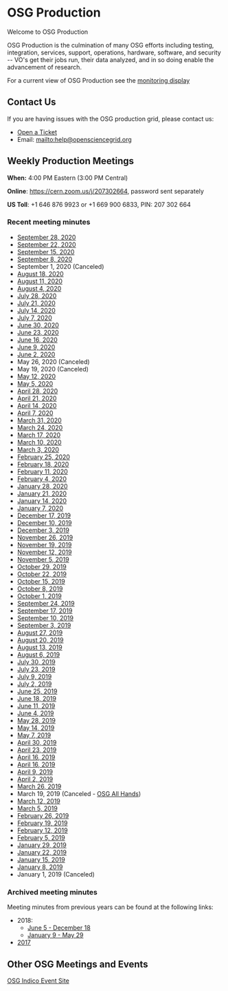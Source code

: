 OSG Production
==============

Welcome to OSG Production

OSG Production is the culmination of many OSG efforts including testing, integration, services, support, operations, hardware, software, and security -- VO's get their jobs run, their data analyzed, and in so doing enable the advancement of research.

For a current view of OSG Production see the [monitoring display](http://display.opensciencegrid.org/)


Contact Us
----------

If you are having issues with the OSG production grid, please contact us:

- [Open a Ticket](http://support.opensciencegrid.org)
- Email: <mailto:help@opensciencegrid.org>


Weekly Production Meetings
--------------------------

**When:** 4:00 PM Eastern (3:00 PM Central)

**Online**: <https://cern.zoom.us/j/207302664>, password sent separately

**US Toll**: +1 646 876 9923  or +1 669 900 6833, PIN: 207 302 664


### Recent meeting minutes ###

- [September 28, 2020](https://docs.google.com/document/d/1IUnyn2DMkVS3WY9f8-2xB0pUsNbGiZ5HUMzMR4x-0PE/edit?usp=sharing)
- [September 22, 2020](https://docs.google.com/document/d/1R6akv17BUCVNaIQidltVo4rhNVfESDXecyAjZp9XZg8/edit?usp=sharing)
- [September 15, 2020](https://docs.google.com/document/d/1cCVQVQR7pUAI4C9tnDqvsuIMvJNzJEgCKMQCJX7xu1k/edit?usp=sharing)
- [September 8, 2020](https://docs.google.com/document/d/1Q2HZ8tl4L_dDHaiN3-Z1VTBRHvtsNg5cpt5vyy6C4GA/edit?usp=sharing)
- September 1, 2020 (Canceled)
- [August 18, 2020](https://docs.google.com/document/d/1vYPu8PfcY66JsqQ5OCw5plHOjKYnqy5nWng9e3WpyK4/edit?usp=sharing)
- [August 11, 2020](https://docs.google.com/document/d/1bgY5lIYTMg8HfPYc8GsHaGnpHcXSqkqO0QSVP9os6oY/edit?usp=sharing)
- [August 4, 2020](https://docs.google.com/document/d/1kQAeiLuT_VvSjFRJRhyEh3hbOKBpYFR1AXawvOfHA5w/edit?usp=sharing)
- [July 28, 2020](https://docs.google.com/document/d/1-SdbztDfzVrNmR7KPI4vsblGmH7ggIpZ4zAW8Go0qDk/edit?usp=sharing)
- [July 21, 2020](https://docs.google.com/document/d/1i47A3J_MGlkwmLwGqryrVPam5n04QWo2svVzrx6svrs/edit?usp=sharing)
- [July 14, 2020](https://docs.google.com/document/d/1Vqnn8NqJEGPNNXaeIGJew-7qcXXWZ04I478_zs5xGCs/edit?usp=sharing)
- [July 7, 2020](https://docs.google.com/document/d/14pfibxnKVzr16rcON-n_WA1n9u9-gkWzKlJkdMkdYLo/edit#)
- [June 30, 2020](https://docs.google.com/document/d/1gaJRxj0HS7DbOfOe1rTSljMiYV7zwc4TnecjPkN-6cQ/edit?usp=sharing)
- [June 23, 2020](https://docs.google.com/document/d/1bVRzdZs7hHEYEqFLgbmBJV0CtnM1iNxI71keXPRZAuk/edit?usp=sharing)
- [June 16, 2020](https://docs.google.com/document/d/1zwH_eHWSrNPrHaaGRB7fTERaaaP7xkMnIIDNDmnRUH8/edit?usp=sharing)
- [June 9, 2020](https://docs.google.com/document/d/14m2SgtN_MiGul9jI0rWl_hJhRZo_krLCO_s5HbVdQEs/edit?usp=sharing)
- [June 2, 2020](https://docs.google.com/document/d/1HMKDIbgTSiqvtdGnBD2lrv6HDjr7kUJEEUJfcco9KXI/edit?usp=sharing)
- May 26, 2020 (Canceled)
- May 19, 2020 (Canceled)
- [May 12, 2020](https://docs.google.com/document/d/1y96JI8qVcGgCA6kZooUxxfc0xhnVinFNq7FGTEZqweA/edit?usp=sharing)
- [May 5, 2020](https://docs.google.com/document/d/1qlJTAZYacCaHYds9diHlvOOtb30ZXIfG48rFPfv1a28/edit?usp=sharing)
- [April 28, 2020](https://docs.google.com/document/d/17MmvyVBt5J7gBDngYWCyg6V6kv95wtb411dTRumsZEE/edit?usp=sharing)    
- [April 21, 2020](https://docs.google.com/document/d/19sOlWPZfj4FBiWWtja6HCCk7z13l6QFKPJrFA3ZX25w/edit?usp=sharing)
- [April 14, 2020](https://docs.google.com/document/d/130FH9iQ_FijfMPNSGFI_qYNtz72C6IEZXYRcXcNj2PQ/edit?usp=sharing)
- [April 7, 2020](https://docs.google.com/document/d/1OHj9nncLGPLxudSb3owA_XJ0A5wh1vDqa-8W8bu-238/edit?usp=sharing)
- [March 31, 2020](https://docs.google.com/document/d/1whkApm8YLe5o5O1XkQ5S-oRKYxcB_XV4l7gm_v4Zkls/edit?usp=sharing)
- [March 24, 2020](https://docs.google.com/document/d/1LUbsK1sKb-GBA0UjZEjAATKKGgbiF7gk1JzK49gFLwo/edit?usp=sharing)
- [March 17, 2020](https://docs.google.com/document/d/1WpQAmeui5vUeyx3wEgMkr1_YeIfdk5CP_xygTIVy-Ao/edit?usp=sharing)
- [March 10, 2020](https://docs.google.com/document/d/1RpH68IbENTNu-bMATuuhQoaqyV0JepseaoVnyhMVrd4/edit?usp=sharing)
- [March 3, 2020](https://docs.google.com/document/d/1EY5MIZhM8J34FGs6x2JBevHX4MzbtRjU5lRUdiwf0Ic/edit?usp=sharing)
- [February 25, 2020](https://docs.google.com/document/d/1-Y3IPvkKeBXb2i5RBPP4MRIidMOkRg9__GjfF5yeufQ/edit?usp=sharing)
- [February 18, 2020](https://docs.google.com/document/d/1dPRKNA1B66iYlm68myD0lEgVAMWDMpjxz09hdIz1DMY/edit?usp=sharing)
- [February 11, 2020](https://docs.google.com/document/d/1nl5I5M815b-qyxbGqbjExRb0nodNFcbGn7Ni0LoXGbU/edit?usp=sharing)
- [February 4, 2020](https://docs.google.com/document/d/1eYqxySMGLOwCsPpNuScNmsjFBu6K8JQYakMpA3fwzbU/edit?usp=sharing)
- [January 28, 2020](https://docs.google.com/document/d/1Ltl0EOG1GKsSkszoBY6B01FKrymfcw1FWJnDZ99bfVk/edit?usp=sharing)
- [January 21, 2020](https://docs.google.com/document/d/1E1oiPvfnKJHX_6eYen7hAyftYy9mdVHVvj4Xr1k0beo/edit?usp=sharing)
- [January 14, 2020](https://docs.google.com/document/d/1EOTwGARU3suaOlHg8ijkvoBdz1IZ9m4RA9MfEm1tD88/edit?usp=sharing)       
- [January 7, 2020](https://docs.google.com/document/d/11g0yDHtT5UZlXMlGmDcpkHoJNyJju2HaoUkRD3ossY8/edit?usp=sharing)       
- [December 17, 2019](https://docs.google.com/document/d/1qvSSjrgZonfXsT3gg22yFXHAl3FFOBWAzKQQ0d6kO74/edit?usp=sharing)
- [December 10, 2019](https://docs.google.com/document/d/1Xh9m9lytw3hFbX6C6z9cfZzpxpksupEiKO0APHLKdQ8/edit?usp=sharing)
- [December 3, 2019](https://docs.google.com/document/d/1Fb3GnbyZ1fX4Z2dE9L_eLzO-ldwJ9-FVUK3ZezAuyU8/edit?usp=sharing)
- [November 26, 2019](https://docs.google.com/document/d/1ppD7QHfntoxBjpqrhGZxolzsYXGfcNBbJiW35TUh6s0/edit?usp=sharing)
- [November 19, 2019](https://docs.google.com/document/d/1LyKzWCzMagJQt5Z1CoOnt76m0JXYgBRY-oX0lFz7qi8/edit)
- [November 12, 2019](https://docs.google.com/document/d/1eyirAk6EapyQQub07zADWMOoK2cn2Ww9lruy-2MF418/edit?usp=sharing)
- [November 5, 2019](https://docs.google.com/document/d/1jQwAeNhpFlaRhAnTkjC18cNeAF0JFxn3ENcFabPocGY/edit?usp=sharing)
- [October 29, 2019](https://docs.google.com/document/d/1Q6i0iJDFaK6rKFW3v62zYfNgiuhJym9fJwc4RBXNDtY/edit?usp=sharing)
- [October 22, 2019](https://docs.google.com/document/d/1GgHTD6Cfrp_WwY954u2YCA52XUKBY73nVJO3Mg5wHwE/edit?usp=sharing)
- [October 15, 2019](https://docs.google.com/document/d/1UvjaiMHW5GEBoxPf1Vh6fQ6uzLKR6Y1tloU5Jolg18E/edit?usp=sharing)
- [October 8, 2019](https://docs.google.com/document/d/1DfA9K3qEklMOdQIrADi674YTzmwSuKGbNHYYRAfe7cY/edit?usp=sharing)
- [October 1, 2019](https://docs.google.com/document/d/1S0bprEFAvGwRGLlToCQyekNwdQ_8i3OnV74rX8k-BAU/edit?usp=sharing)
- [September 24, 2019](https://docs.google.com/document/d/1UJpmMeytUAfr0eRBGDjKUSKOSImwMvUsFuwxNF6TopQ/edit)
- [September 17, 2019](https://docs.google.com/document/d/1UfLpcQUnDkqR0jyC1N8AuUBwdKy_4Jea4g1pLTIkzQA/edit?usp=sharing)
- [September 10, 2019](https://docs.google.com/document/d/1cjMinJXTWzdddJP2CxEy1Y8fMryyk-zgbu1dNoYz-8M/edit?usp=sharing)
- [September 3, 2019](https://docs.google.com/document/d/1Wo35Y2wcgHNs_5lJkuF2IU91v588px89grPWdSHEM4Q/edit?usp=sharing)
- [August 27, 2019](https://docs.google.com/document/d/1pD9r2u6m9OXYaXNYE_XzbqXAC0cWnuG3pRRUt5fjBZI/edit?usp=sharing)
- [August 20, 2019](https://docs.google.com/document/d/149Zeoa9V_XQiu3W-cPQ8U3CL1StNH_pDoAB_pdco1_k/edit?usp=sharing)
- [August 13, 2019](https://docs.google.com/document/d/11M3VsjVgJllnREH4I6csz_n-Jec79ZOmQnGiMnko86E/edit?usp=sharing)
- [August 6, 2019](https://docs.google.com/document/d/1xMwBD89nH87lOF3rcpgQ3gsJhZKmNf5R5bBOK3DbsnY/edit?usp=sharing)
- [July 30, 2019](https://docs.google.com/document/d/19fPm13-ql706Bd0CP_SrZg0dpuNZsAfzxSbbqO7IETw/edit?usp=sharing)
- [July 23, 2019](https://docs.google.com/document/d/11510SU9Kgw6KwZ3fa3RYPhiqy8DrDCqJBOI_MVim9FY/edit?usp=sharing)
- [July 9, 2019](https://docs.google.com/document/d/1Ct2JDoB96E0CiPduJKokwSYyRqrfZU64s-RzvdIs0Ys/edit?usp=sharing)
- [July 2, 2019](https://docs.google.com/document/d/1eCPdQbAS6_i4Z0tyMKtBx23LVyWADRSRD5EY14TBz2s/edit?usp=sharing)
- [June 25, 2019](https://docs.google.com/document/d/1IxgIgny3gGJVVtdisyu6zPeCOYIrxoiQEcsHpLFmS3A/edit?usp=sharing)
- [June 18, 2019](https://docs.google.com/document/d/1pOAgWW8__jgn_4NaxEU3QiTFXlJ46pJl6ZpupKOguDQ/edit?usp=sharing)
- [June 11, 2019](https://docs.google.com/document/d/1IqKw4NpTtQ8cFAXVHsNo4w9D-bBva17Vf9xCxzKUIx8/edit?usp=sharing)
- [June 4, 2019](https://docs.google.com/document/d/17CJcpgQgtqMQEjnx6hticcRpJNmjJsuy41r2w2qFQx4/edit?usp=sharing)
- [May 28, 2019](https://docs.google.com/document/d/1zLL4VFIm2n5lhJ5nnX9njcr_BfHvTB1xMelCUs22qoI/edit?usp=sharing)
- [May 14, 2019](https://docs.google.com/document/d/1SloMd8iJ7lx9FIPvbsVGCvu6FVXCeehBo6EqElUchSo/edit?usp=sharing)
- [May 7, 2019](https://docs.google.com/document/d/1BQivRg8wo-SN5H8iuWx6hE8pS0P4j8Gth40A2YKCWm4/edit?usp=sharing)
- [April 30, 2019](https://docs.google.com/document/d/1ZV7Tzgf10AUM3YGf5iY_ddUzkli1WPtTtgYRmIOFVic/edit?usp=sharing)
- [April 23, 2019](https://docs.google.com/document/d/16iDswSx4ZGwZmrSvK2AExQa_K4mNErDfImw2vfSxF_Q/edit?usp=sharing)
- [April 16, 2019](https://docs.google.com/document/d/1rAKK32LK9Ry2mmuuHPdxPUpJRu9eYqBu-UcbQ5-1tbE/edit?usp=sharing)
- [April 16, 2019](https://docs.google.com/document/d/1rAKK32LK9Ry2mmuuHPdxPUpJRu9eYqBu-UcbQ5-1tbE/edit?usp=sharing)
- [April 9, 2019](https://docs.google.com/document/d/1Q_RnfqoGJ76aSxfOOJRtI27zBWfIrPQRAjetDM9Wwn0/edit?usp=sharing)
- [April 2, 2019](https://docs.google.com/document/d/1_Gc_WdxB1Oc6lxA3F23GOnyUO_7JHEO5fN5M4W673WY/edit?usp=sharing)
- [March 26, 2019](https://docs.google.com/document/d/1d0GZMtaaxG_AggOjkBYC-VvVBUuTaLCGnnR4WJBzf-U/edit?usp=sharing)
- March 19, 2019 (Canceled - [OSG All Hands](https://opensciencegrid.org/all-hands/2019/))
- [March 12, 2019](https://docs.google.com/document/d/1g9WmMH31HhHQSeO2RBkgMWDkDmHXiVVIfsHHtj0INhA/edit?usp=sharing)
- [March 5, 2019](https://docs.google.com/document/d/1t84JNgglXOI2Zoz2ylkWDLmfkllrqrinAnFh7bhA4sU/edit?usp=sharing)
- [February 26, 2019](https://docs.google.com/document/d/1SfCu2S4QpwcOc3TokGozaypTcq-sMEZPa6ETyAjV8LU/edit?usp=sharing)
- [February 19, 2019](https://docs.google.com/document/d/1fhNh32396p2ikFd1FJ_9lzBIBxHJCS96EKaSOjA2Ndo/edit?usp=sharing)
- [February 12, 2019](https://docs.google.com/document/d/1yCMsYlsHI562hDfCtBe6_1KQ69pQZKQBcf-iobq9qy8/edit?usp=sharing)
- [February 5, 2019](https://docs.google.com/document/d/1xb44xgJQAv6rdxytasGenAVrYluGRMreEYlh3onq9YI/edit?usp=sharing)
- [January 29, 2019](https://docs.google.com/document/d/1BKPvbdyJ5T8T-AQr75BxcIt4d8m1kNTBeopsu-ZEV5Y/edit?usp=sharing)
- [January 22, 2019](https://docs.google.com/document/d/1BeIETyHuGrw146ISfz_5fSSzipVFVvsfMr59-Ku6WLY/edit?usp=sharing)
- [January 15, 2019](https://docs.google.com/document/d/1tHRMPPY8jL-7WIiZMM1mRRvNoz5efsgJfVb2QhZZi6Q/edit?usp=sharing)
- [January 8, 2019](https://docs.google.com/document/d/1qr0ihzVMSR4CgFli0ZS7bqRxiBj0EXxCmZZmpaars_E/edit?usp=sharing)
- January 1, 2019 (Canceled)


### Archived meeting minutes ###

Meeting minutes from previous years can be found at the following links:


- 2018:
    - [June 5 - December 18](https://drive.google.com/drive/u/1/folders/1CpZ_YjrAiIg8NKYicEf2KWpIILCx_wR-)
    - [January 9 - May 29](https://github.com/opensciencegrid/production/tree/master/docs/WeeklyMinutes/2018)
- [2017](https://github.com/opensciencegrid/production/tree/master/docs/WeeklyMinutes/2017)

Other OSG Meetings and Events
-----------------------------

[OSG Indico Event Site](https://indico.fnal.gov/categoryDisplay.py?categId=86)


